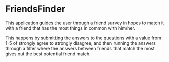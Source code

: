 # FriendsFinder

This application guides the user through a friend survey in hopes to match it with a friend that has the most things in common with him/her.

This happens by submitting the answers to the questions with a value from 1-5 of strongly agree to strongly disagree, and then running the answers through a filter where the answers between friends that match the most gives out the best potential friend match.

